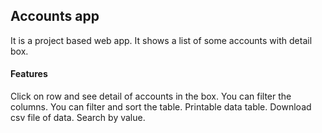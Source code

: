 ## Accounts app
It is a project based web app. It shows a list of some accounts with detail box.
 #### Features
 Click on row and see detail of accounts in the box.
 You can filter the columns.
 You can filter and sort the table. 
 Printable data table.
 Download csv file of data.
 Search by value.